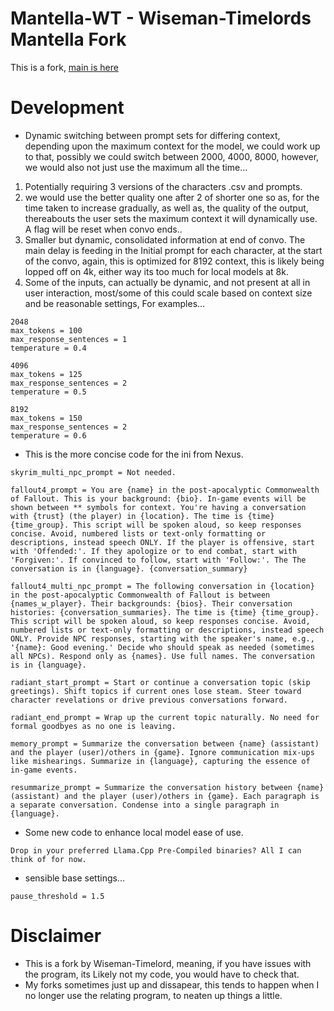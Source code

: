 # Mantella-WT - Wiseman-Timelords Mantella Fork
This is a fork, [main is here](https://github.com/art-from-the-machine/Mantella)

# Development 
- Dynamic switching between prompt sets for differing context, depending upon the maximum context for the model, we could work up to that, possibly we could switch between 2000, 4000, 8000, however, we would also not just use the maximum all the time...
1. Potentially requiring 3 versions of the characters .csv and prompts.
2. we would use the better quality one after 2 of shorter one so as, for the time taken to increase gradually, as well as, the quality of the output, thereabouts the user sets the maximum context it will dynamically use. A flag will be reset when convo ends..
3. Smaller but dynamic, consolidated information at end of convo. The main delay is feeding in the Initial prompt for each character, at the start of the convo, again, this is optimized for 8192 context, this is likely being lopped off on 4k, either way its too much for local models at 8k.
4. Some of the inputs, can actually be dynamic, and not present at all in user interaction, most/some of this could scale based on context size and be reasonable settings, For examples...
```
2048
max_tokens = 100
max_response_sentences = 1
temperature = 0.4

4096
max_tokens = 125
max_response_sentences = 2
temperature = 0.5

8192
max_tokens = 150
max_response_sentences = 2
temperature = 0.6
```
- This is the more concise code for the ini from Nexus.
```
skyrim_multi_npc_prompt = Not needed.

fallout4_prompt = You are {name} in the post-apocalyptic Commonwealth of Fallout. This is your background: {bio}. In-game events will be shown between ** symbols for context. You're having a conversation with {trust} (the player) in {location}. The time is {time} {time_group}. This script will be spoken aloud, so keep responses concise. Avoid, numbered lists or text-only formatting or descriptions, instead speech ONLY. If the player is offensive, start with 'Offended:'. If they apologize or to end combat, start with 'Forgiven:'. If convinced to follow, start with 'Follow:'. The The conversation is in {language}. {conversation_summary}

fallout4_multi_npc_prompt = The following conversation in {location} in the post-apocalyptic Commonwealth of Fallout is between {names_w_player}. Their backgrounds: {bios}. Their conversation histories: {conversation_summaries}. The time is {time} {time_group}. This script will be spoken aloud, so keep responses concise. Avoid, numbered lists or text-only formatting or descriptions, instead speech ONLY. Provide NPC responses, starting with the speaker's name, e.g., '{name}: Good evening.' Decide who should speak as needed (sometimes all NPCs). Respond only as {names}. Use full names. The conversation is in {language}.

radiant_start_prompt = Start or continue a conversation topic (skip greetings). Shift topics if current ones lose steam. Steer toward character revelations or drive previous conversations forward.

radiant_end_prompt = Wrap up the current topic naturally. No need for formal goodbyes as no one is leaving.

memory_prompt = Summarize the conversation between {name} (assistant) and the player (user)/others in {game}. Ignore communication mix-ups like mishearings. Summarize in {language}, capturing the essence of in-game events.

resummarize_prompt = Summarize the conversation history between {name} (assistant) and the player (user)/others in {game}. Each paragraph is a separate conversation. Condense into a single paragraph in {language}.
```
- Some new code to enhance local model ease of use.
```
Drop in your preferred Llama.Cpp Pre-Compiled binaries? All I can think of for now. 
```
- sensible base settings...
```
pause_threshold = 1.5 
```

# Disclaimer
- This is a fork by Wiseman-Timelord, meaning, if you have issues with the program, its Likely not my code, you would have to check that.
- My forks sometimes just up and dissapear, this tends to happen when I no longer use the relating program, to neaten up things a little.
